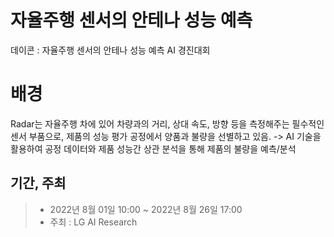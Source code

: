 # 자율주행 센서의 안테나 성능 예측
데이콘 : 자율주행 센서의 안테나 성능 예측 AI 경진대회


배경
=============
Radar는 자율주행 차에 있어 차량과의 거리, 상대 속도, 방향 등을 측정해주는 필수적인 센서 부품으로, 제품의 성능 평가 공정에서 양품과 불량을 선별하고 있음.
 -> AI 기술을 활용하여 공정 데이터와 제품 성능간 상관 분석을 통해 제품의 불량을 예측/분석
 
 
 
기간, 주최
-------------
> * 2022년 8월 01일 10:00 ~ 2022년 8월 26일 17:00
> * 주최 : LG AI Research
